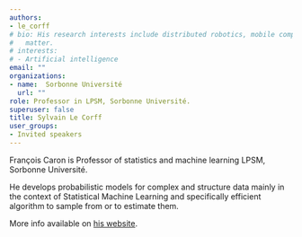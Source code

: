 ```yaml
---
authors:
- le_corff
# bio: His research interests include distributed robotics, mobile computing and programmable
#   matter.
# interests:
# - Artificial intelligence
email: ""
organizations:
- name:  Sorbonne Université
  url: ""
role: Professor in LPSM, Sorbonne Université.
superuser: false
title: Sylvain Le Corff
user_groups:
- Invited speakers
---
```



François Caron is Professor of statistics and machine learning LPSM, Sorbonne Université.

He develops probabilistic models for complex and structure data mainly in the context of Statistical Machine Learning and specifically efficient algorithm to sample from or to estimate them. 

More info available on [his website](https://sylvainlc.github.io//).
